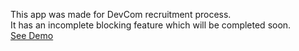This app was made for DevCom recruitment process.<br/>
It has an incomplete blocking feature which will be completed soon.<br/>
[See Demo](http://proverse.pythonanywhere.com/)

